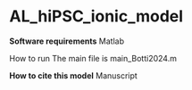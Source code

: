 # AL_hiPSC_ionic_model

**Software requirements**
Matlab

How to run
The main file is main_Botti2024.m

**How to cite this model**
Manuscript
